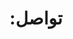 ---
title: ":تواصل"
description : "تواصل معنا"

office:
  title : "تواصل معنا"
  mobile : "+966556228423"
  email : "thamir.@hotmail.com"
  location : "الرياض، المملكة العربية السعودية"
  content : "لا تتردوا بالتواصل معنا عن طريق الايميل او الواتساب"

# opennig hour
opennig_hour:
  title : ":اوقات الرد"
  day_time:
    - ٢٤/٧
    
draft: false
---